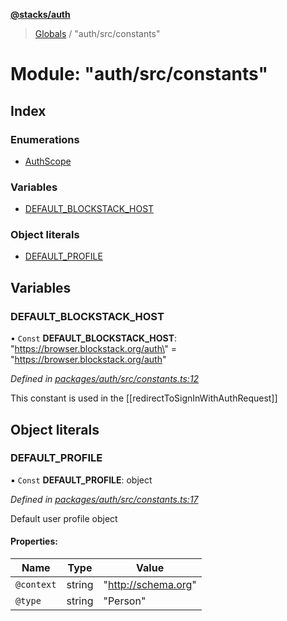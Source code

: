 **[@stacks/auth](../README.md)**

> [Globals](../globals.md) / "auth/src/constants"

# Module: "auth/src/constants"

## Index

### Enumerations

- [AuthScope](../enums/_auth_src_constants_.authscope.md)

### Variables

- [DEFAULT_BLOCKSTACK_HOST](_auth_src_constants_.md#default_blockstack_host)

### Object literals

- [DEFAULT_PROFILE](_auth_src_constants_.md#default_profile)

## Variables

### DEFAULT_BLOCKSTACK_HOST

• `Const` **DEFAULT_BLOCKSTACK_HOST**: \"https://browser.blockstack.org/auth\" = "https://browser.blockstack.org/auth"

_Defined in [packages/auth/src/constants.ts:12](https://github.com/blockstack/blockstack.js/blob/26419086/packages/auth/src/constants.ts#L12)_

This constant is used in the [[redirectToSignInWithAuthRequest]]

## Object literals

### DEFAULT_PROFILE

▪ `Const` **DEFAULT_PROFILE**: object

_Defined in [packages/auth/src/constants.ts:17](https://github.com/blockstack/blockstack.js/blob/26419086/packages/auth/src/constants.ts#L17)_

Default user profile object

#### Properties:

| Name       | Type   | Value               |
| ---------- | ------ | ------------------- |
| `@context` | string | "http://schema.org" |
| `@type`    | string | "Person"            |
